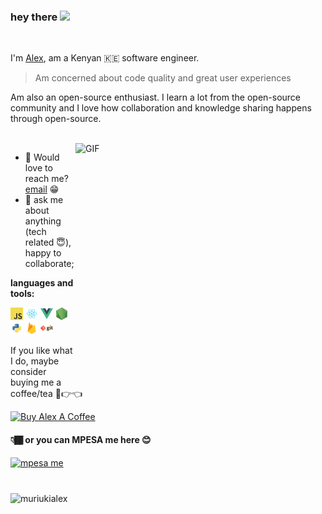 ### hey there <img src="https://media.giphy.com/media/hvRJCLFzcasrR4ia7z/giphy.gif" width="25px">

<br />

I'm [Alex](https://alexmuriuki.com), am a Kenyan 🇰🇪 software engineer.<br/>
> Am concerned about code quality and great user experiences 

Am also an open-source enthusiast. I learn a lot from the open-source community and I love how collaboration and knowledge sharing happens through open-source.

<br />


  <img align="right" alt="GIF" src=https://octodex.github.com/images/scubatocat.png width="400" height="380" />
  
- 💼 Would love to reach me? [email](mailto:alexmuriukimaina254@gmail.com) 😁
- 💬 ask me about anything (tech related 😇), happy to collaborate;

**languages and tools:**  

<code><img height="20" src="https://raw.githubusercontent.com/github/explore/80688e429a7d4ef2fca1e82350fe8e3517d3494d/topics/javascript/javascript.png"></code>
<code><img height="20" src="https://raw.githubusercontent.com/github/explore/80688e429a7d4ef2fca1e82350fe8e3517d3494d/topics/react/react.png"></code>
<code><img height="20" src="https://raw.githubusercontent.com/github/explore/80688e429a7d4ef2fca1e82350fe8e3517d3494d/topics/vue/vue.png"></code>
<code><img height="20" src="https://raw.githubusercontent.com/github/explore/80688e429a7d4ef2fca1e82350fe8e3517d3494d/topics/nodejs/nodejs.png"></code>
<code><img height="20" src="https://raw.githubusercontent.com/github/explore/80688e429a7d4ef2fca1e82350fe8e3517d3494d/topics/python/python.png"></code>
<code><img height="20" src="https://raw.githubusercontent.com/github/explore/80688e429a7d4ef2fca1e82350fe8e3517d3494d/topics/firebase/firebase.png"></code>
<code><img height="20" src="https://raw.githubusercontent.com/github/explore/80688e429a7d4ef2fca1e82350fe8e3517d3494d/topics/git/git.png"></code>

If you like what I do, maybe consider buying me a coffee/tea 🥺👉👈

<a href="https://www.buymeacoffee.com/muriukialex" target="_blank"><img src="https://cdn.buymeacoffee.com/buttons/v2/default-red.png" alt="Buy Alex A Coffee" width="150" ></a>

#### 👇🏾 or you can MPESA me here 😊
<a href="https://tinypesa.com/muriuki"><img src="https://lh3.googleusercontent.com/zKQbNxsFI1CWkhouAuPErqXji1baNZdA7Gn1hle9aN-11TOjPEHwN_hVUu2MSZzZPhbimyvuUdNCAPnJWSEWACXb1d-z-uWgCK8-CNdomn4k2-Gzs6EYffwYmcqjhFOyZKtswLqVSmk9gID9ug" alt="mpesa me" height="120px"></a>


<p align="left" style="margin-top: 40px;"> <img src="https://github-readme-stats.vercel.app/api?username=muriukialex&show_icons=true&theme=gotham" alt="muriukialex" /></p>




